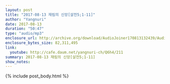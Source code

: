 ```yaml
---
layout: post
title: "2017-08-13 재림의 신앙[살전5;1-11]"
author: "Yangnuri"
date: 2017-08-13
duration: "50:47"
type: "audio/mp3"
enclosure_url: http://archive.org/download/AudioJoiner170813132439/AudioJoiner170813132439.mp3
enclosure_bytes_size: 82,311,495
link:
  youtube: http://cafe.daum.net/yangnuri-ch/Q6h4/211
summary: 2017-08-13 재림의 신앙[살전5;1-11]
show_notes:
---
```



{% include post_body.html %}
